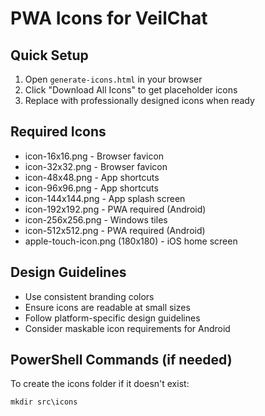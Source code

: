 # PWA Icons for VeilChat

## Quick Setup
1. Open `generate-icons.html` in your browser
2. Click "Download All Icons" to get placeholder icons
3. Replace with professionally designed icons when ready

## Required Icons
- icon-16x16.png - Browser favicon
- icon-32x32.png - Browser favicon
- icon-48x48.png - App shortcuts
- icon-96x96.png - App shortcuts
- icon-144x144.png - App splash screen
- icon-192x192.png - PWA required (Android)
- icon-256x256.png - Windows tiles
- icon-512x512.png - PWA required (Android)
- apple-touch-icon.png (180x180) - iOS home screen

## Design Guidelines
- Use consistent branding colors
- Ensure icons are readable at small sizes
- Follow platform-specific design guidelines
- Consider maskable icon requirements for Android

## PowerShell Commands (if needed)
To create the icons folder if it doesn't exist:
```powershell
mkdir src\icons
```